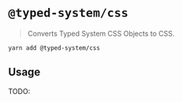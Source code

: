 # `@typed-system/css`

> Converts Typed System CSS Objects to CSS.

`yarn add @typed-system/css`

## Usage

TODO:
